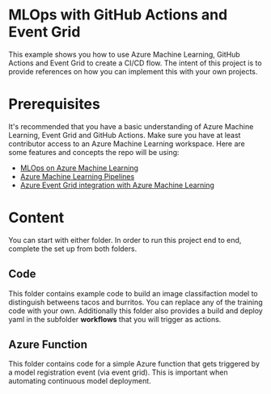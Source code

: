 # MLOps with GitHub Actions and Event Grid

This example shows you how to use Azure Machine Learning, GitHub Actions and Event Grid to create a CI/CD flow. The intent of this project is to provide references on how you can implement this with your own projects.

# Prerequisites

It's recommended that you have a basic understanding of Azure Machine Learning, Event Grid and GitHub Actions. Make sure you have at least contributor access to an Azure Machine Learning workspace. Here are some features and concepts the repo will be using:

- [MLOps on Azure Machine Learning](https://docs.microsoft.com/en-us/azure/machine-learning/concept-model-management-and-deployment)
- [Azure Machine Learning Pipelines](https://docs.microsoft.com/en-us/azure/machine-learning/concept-ml-pipelines)
- [Azure Event Grid integration with Azure Machine Learning](https://docs.microsoft.com/en-us/azure/machine-learning/how-to-use-event-grid)

# Content

You can start with either folder. In order to run this project end to end, complete the set up from both folders.

## Code

This folder contains example code to build an image classifaction model to distinguish betweens tacos and burritos. You can replace any of the training code with your own. Additionally this folder also provides a build and deploy yaml in the subfolder **workflows** that you will trigger as actions.

## Azure Function

This folder contains code for a simple Azure function that gets triggered by a model registration event (via event grid). This is important when automating continuous model deployment.
